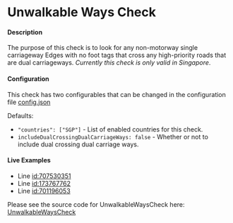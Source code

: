 # Unwalkable Ways Check

#### Description

The purpose of this check is to look for any non-motorway single carriageway Edges with no foot tags that cross any high-priority roads that are dual carriageways. _Currently this check is only valid in Singapore_.

#### Configuration

This check has two configurables that can be changed in the configuration file [config.json](../../config/configuration.json)

Defaults:
- ```"countries": ["SGP"]``` - List of enabled countries for this check.
- ```includeDualCrossingDualCarriageWays: false``` - Whether or not to include dual crossing dual carriage ways.

#### Live Examples

- Line [id:707530351](https://www.openstreetmap.org/way/707530351)
- Line [id:173767762](https://www.openstreetmap.org/way/173767762)
- Line [id:701196053](https://www.openstreetmap.org/way/701196053)

Please see the source code for UnwalkableWaysCheck here: [UnwalkableWaysCheck](../../src/main/java/org/openstreetmap/atlas/checks/validation/intersections/UnwalkableWaysCheck.java)